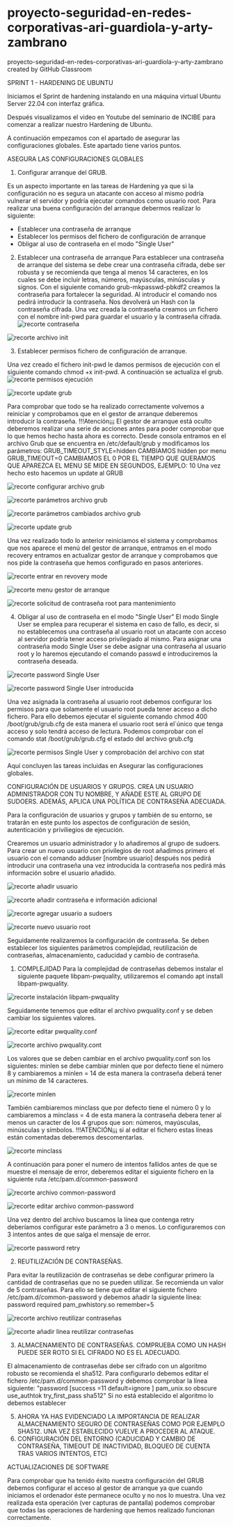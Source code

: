 # proyecto-seguridad-en-redes-corporativas-ari-guardiola-y-arty-zambrano
proyecto-seguridad-en-redes-corporativas-ari-guardiola-y-arty-zambrano created by GitHub Classroom

SPRINT 1 - HARDENING DE UBUNTU

Iniciamos el Sprint de hardening instalando en una máquina virtual Ubuntu Server 22.04  con interfaz gráfica.

Después visualizamos el video en Youtube del seminario de INCIBE para comenzar a realizar nuestro Hardening de Ubuntu.


A continuación empezamos con el apartado de asegurar las configuraciones globales. 
Este apartado tiene varios puntos.

ASEGURA LAS CONFIGURACIONES GLOBALES

1. Configurar arranque del GRUB. 

Es un aspecto importante en las tareas de Hardening ya que si la configuración no es segura un atacante con acceso al mismo podría vulnerar el servidor y podría ejecutar comandos como usuario root.
Para realizar una buena configuración del arranque debermos realizar lo siguiente:
- Establecer una contraseña de arranque
- Establecer los permisos del fichero de configuración de arranque
- Obligar al uso de contraseña en el modo "Single User"

2. Establecer una contraseña de arranque
Para establecer una contraseña de arranque del sistema se debe crear una contraseña cifrada, debe ser robusta y se recomienda que tenga al menos 14 caracteres, en los cuales se debe incluir letras, números, mayúsculas, minúsculas y signos.
Con el siguiente comando grub-mkpasswd-pbkdf2 creamos la contraseña para fortalecer la seguridad. Al introducir el comando nos pedirá introducir la contraseña. Nos devolverá un Hash con la contraseña cifrada.
Una vez creada la contraseña creamos un fichero con el nombre init-pwd para guardar el usuario y la contraseña cifrada.
![recorte contraseña](https://user-images.githubusercontent.com/92945214/195299601-07664b72-9334-45f4-b544-83b5bab94c33.png)

![recorte archivo init](https://user-images.githubusercontent.com/92945214/195300559-2dda5c2f-318c-4093-b9b6-7a11aff90da3.png)

3. Establecer permisos fichero de configuración de arranque.

Una vez creado el fichero init-pwd le damos permisos de ejecución con el siguiente comando chmod +x init-pwd. A continuación se actualiza el grub.
![recorte permisos ejecución](https://user-images.githubusercontent.com/92945214/195300789-631e5db3-a93b-44b5-8979-79c0cb3d301f.png)

![recorte update grub](https://user-images.githubusercontent.com/92945214/195306465-cc6a5474-9856-49bb-8596-5a93be60cd73.png)

Para comprobar que todo se ha realizado correctamente volvemos a reiniciar y comprobamos que en el gestor de arranque deberemos introducir la contraseña.
!!!Atención¡¡¡ El gestor de arranque está oculto deberemos realizar una serie de acciones antes para poder comprobar que lo que hemos hecho hasta ahora es correcto.
Desde consola entramos en el archivo Grub que se encuentra en /etc/default/grub y modificamos los parámetros:
GRUB_TIMEOUT_STYLE=hidden    CAMBIAMOS hidden por menu
GRUB_TIMEOUT=0   CAMBIAMOS EL 0 POR EL TIEMPO QUE QUERAMOS QUE APAREZCA EL MENU SE MIDE EN SEGUNDOS, EJEMPLO: 10
Una vez hecho esto hacemos un update al GRUB


![recorte configurar archivo grub](https://user-images.githubusercontent.com/92945214/195308872-79175afd-9c93-4bf9-8dca-1b351005da52.png)


![recorte parámetros archivo grub](https://user-images.githubusercontent.com/92945214/195309222-be7004f2-7b68-4ada-8236-ac7e019b997d.png)


![recorte parámetros cambiados archivo grub](https://user-images.githubusercontent.com/92945214/195310832-7f5d3deb-3095-4ada-ab4b-788812a53b80.png)


![recorte update grub](https://user-images.githubusercontent.com/92945214/195311661-b1505205-bf08-4d07-9d2a-f2dc2cbbc0bc.png)


Una vez realizado todo lo anterior reiniciamos el sistema y comprobamos que nos aparece el menú del gestor de arranque, entramos en el modo recovery entramos en actualizar gestor de arranque y comprobamos que nos pide la contraseña que hemos configurado en pasos anteriores.

![recorte entrar en revovery mode](https://user-images.githubusercontent.com/92945214/195312621-fc6b9ce7-e21b-4a22-af2a-4d8cea2f90b9.png)


![recorte menu gestor de arranque](https://user-images.githubusercontent.com/92945214/195312986-7c1bea16-cccf-490e-8db3-47f65f0c8d95.png)


![recorte solicitud de contraseña root para mantenimiento](https://user-images.githubusercontent.com/92945214/195313535-cfe2bf05-81b6-4fcd-8605-93d0659bebee.png)

4. Obligar al uso de contraseña en el modo "Single User"
El modo Single User se emplea para recuperar el sistema en caso de fallo, es decir, si no establecemos una contraseña al usuario root un atacante con acceso al servidor podría tener acceso privilegiado al mismo.
Para asignar una contraseña modo Single User se debe asignar una contraseña al usuario root y lo haremos ejecutando el comando passwd e introduciremos la contraseña deseada.

![recorte password Single User](https://user-images.githubusercontent.com/92945214/195315599-68231141-cc12-416c-beb9-f9a05632edcf.png)

![recorte password Single User introducida](https://user-images.githubusercontent.com/92945214/195316169-00bc21f8-6e5b-4b5e-be89-6cb8dbf7ded6.png)

Una vez asignada la contraseña al usuario root debemos configurar los permisos para que solamente el usuario root pueda tener acceso a dicho fichero. Para ello debemos ejecutar el siguiente comando chmod 400 /boot/grub/grub.cfg de esta manera el usuario root será el´único que tenga acceso y solo tendrá acceso de lectura. 
Podemos comprobar con el comando stat /boot/grub/grub.cfg el estado del archivo grub.cfg 

![recorte permisos Single User y comprobación del archivo con stat](https://user-images.githubusercontent.com/92945214/195317823-5bdb2496-4a2c-415b-a7d1-41000d34b213.png)

Aquí concluyen las tareas incluidas en Asegurar las configuraciones globales.


CONFIGURACIÓN DE USUARIOS Y GRUPOS. CREA UN USUARIO ADMINISTRADOR CON TU NOMBRE, Y AÑADE ESTE AL GRUPO DE SUDOERS. ADEMÁS, APLICA UNA POLÍTICA DE CONTRASEÑA ADECUADA.

Para la configuración de usuarios y grupos y también de su entorno, se tratarán en este punto  los aspectos de configuración de sesión, autenticación y priviliegios de ejecución.

Crearemos un usuario administrador y lo añadiremos al grupo de sudoers.
Para crear un nuevo usuario con privilegios de root añadimos primero el usuario con el comando adduser [nombre usuario]
después nos pedirá introducir una contraseña una vez introducida la contraseña nos pedirá más información sobre el usuario añadido.

![recorte añadir usuario](https://user-images.githubusercontent.com/92945214/195336273-5eee68c9-8736-4f3f-aeb1-05c04e9bb8ff.png)

![recorte añadir contraseña e información adicional](https://user-images.githubusercontent.com/92945214/195336850-31a0cbc6-5f9a-4287-afcc-5210f54b1094.png)

![recorte agregar usuario a sudoers](https://user-images.githubusercontent.com/92945214/195520980-006a7131-1e8d-43af-840a-c6fb93e11973.png)


![recorte nuevo usuario root ](https://user-images.githubusercontent.com/92945214/195521442-d9635058-57ce-4a61-85c5-919e6d9d87b9.png)


Seguidamente realizaremos la configuración de contraseña. Se deben establecer los siguientes parámetros complejidad, reutilización de contraseñas, almacenamiento, caducidad y cambio de contraseña.

1. COMPLEJIDAD
Para la complejidad de contraseñas debemos instalar el siguiente paquete libpam-pwquality, utilizaremos el comando apt install libpam-pwquality.

![recorte instalación libpam-pwquality](https://user-images.githubusercontent.com/92945214/195324656-904bd6bc-0a2a-475d-a430-d4fad8b4aa4b.png)

Seguidamente tenemos que editar el archivo pwquality.conf y se deben cambiar los siguientes valores.

![recorte editar pwquality.conf](https://user-images.githubusercontent.com/92945214/195329142-25fcaf55-bb12-4ec0-be36-778eba99a6e5.png)

![recorte archivo pwquality.cont ](https://user-images.githubusercontent.com/92945214/195329370-d346887e-e65e-4c39-9c14-415464cf2a6c.png)

Los valores que se deben cambiar en el archivo pwquality.conf son los siguientes:
minlen se debe cambiar minlen que por defecto tiene el número 8 y cambiaremos a
minlen = 14 
de esta manera la contraseña deberá tener un mínimo de 14 caracteres.

![recorte minlen](https://user-images.githubusercontent.com/92945214/195330981-3c7ece5a-5163-4efc-b85b-888d9ab0ec7c.png)

También cambiaremos minclass que por defecto tiene el número 0 y lo cambiaremos a
minclass = 4
de esta manera la contraseña debera tener al menos un caracter de los 4 grupos que son: números, mayúsculas, minúsculas y símbolos.
!!!ATENCIÓN¡¡¡ si al editar el fichero estas líneas están comentadas deberemos descomentarlas.


![recorte minclass](https://user-images.githubusercontent.com/92945214/195331069-9c733627-093b-4b8f-8c44-2305ea2aa6ca.png)

A continuación para poner el numero de intentos fallidos antes de que se muestre el mensaje de error, deberemos editar el siguiente fichero en la siguiente ruta /etc/pam.d/common-password

![recorte archivo common-password](https://user-images.githubusercontent.com/92945214/195332100-e20e2b02-081a-43e4-8e20-7195e6e38e3b.png)

![recorte editar archivo common-password](https://user-images.githubusercontent.com/92945214/195332297-7a8b1133-1f9b-472c-a25b-12fcbf5bff42.png)

Una vez dentro del archivo buscamos la línea que contenga retry deberíamos configurar este parámetro a 3 o menos. Lo configuraremos con 3 intentos antes de que salga el mensaje de error.

![recorte password retry](https://user-images.githubusercontent.com/92945214/195332897-29b363e2-9ce9-4a23-bdf0-28b28a4361e5.png)


2. REUTILIZACIÓN DE CONTRASEÑAS.

Para evitar la reutilización de contraseñas se debe configurar primero la cantidad de contraseñas que no se pueden utilizar. Se recomienda un valor de 5 contraseñas.
Para ello se tiene que editar el siguiente fichero /etc/pam.d/common-password y debemos añadir la siguiente línea:
password required pam_pwhistory.so remember=5

![recorte archivo reutilizar contraseñas](https://user-images.githubusercontent.com/92945214/195523229-482d8aa2-637a-4608-8f3e-db6aff9558b8.png)

![recorte añadir línea reutilizar contraseñas](https://user-images.githubusercontent.com/92945214/195523312-2e65c58d-4eea-4513-b3a9-ddcd99951de0.png)


3. ALMACENAMIENTO DE CONTRASEÑAS. COMPRUEBA COMO UN HASH PUEDE SER ROTO SI EL CIFRADO NO ES EL ADECUADO. 

El almacenamiento de contraseñas debe ser cifrado con un algoritmo robusto se recomienda el sha512.
Para configurarlo debemos editar el fichero /etc/pam.d/common-password y debemos comprobar la línea siguiente:
"password [success =11  default=ignore ] pam_unix.so  obscure  use_authtok  try_first_pass sha512"
Si no está establecido el algoritmo lo debemos establecer






5. AHORA YA HAS EVIDENCIADO LA IMPORTANCIA DE REALIZAR ALMACENAMIENTO SEGURO DE CONTRASEÑAS COMO POR EJEMPLO SHA512. UNA VEZ ESTABLECIDO VUELVE A PROCEDER AL ATAQUE.
6. CONFIGURACIÓN DEL ENTORNO (CADUCIDAD Y CAMBIO DE CONTRASEÑA, TIMEOUT DE INACTIVIDAD, BLOQUEO DE CUENTA TRAS VARIOS INTENTOS, ETC)



ACTUALIZACIONES DE SOFTWARE








Para comprobar que ha tenido éxito nuestra configuración del GRUB debemos configurar el acceso al gestor de arranque ya que cuando iniciamos el ordenador éste permanece oculto y no nos lo muestra. Una vez realizada esta operación (ver capturas de pantalla) podemos comprobar que todas las operaciones de hardening que hemos realizado funcionan correctamente.   
